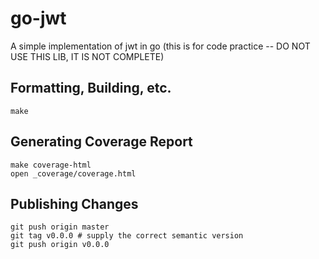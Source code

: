 # go-jwt

A simple implementation of jwt in go (this is for code practice -- DO NOT USE THIS LIB, IT IS NOT COMPLETE)

## Formatting, Building, etc.

```
make
```

## Generating Coverage Report

```
make coverage-html
open _coverage/coverage.html
```

## Publishing Changes

```
git push origin master
git tag v0.0.0 # supply the correct semantic version
git push origin v0.0.0
```

